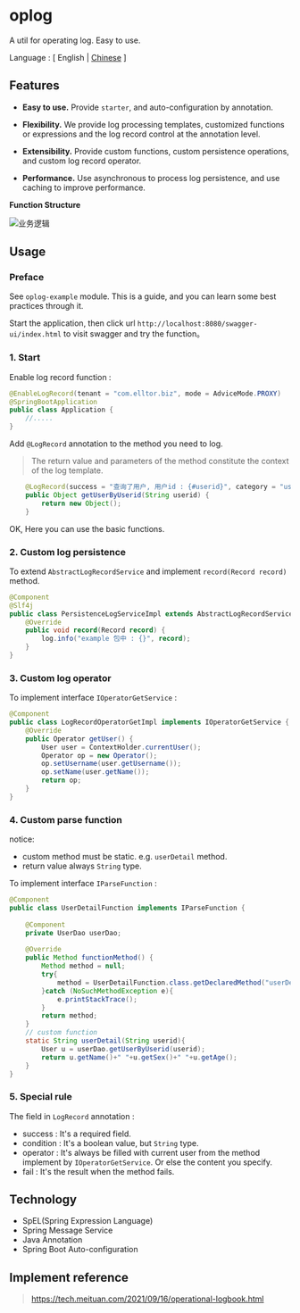 # oplog

A util for operating log. Easy to use.

Language : <span style="text-align:right;">[ English | <a href="https://github.com/elltor/oplog">Chinese</a> ]</span>


## Features

- **Easy to use.** Provide `starter`, and auto-configuration by annotation.

- **Flexibility.** We provide log processing templates,  customized functions or expressions and the log record control at the annotation level.

- **Extensibility.** Provide custom functions, custom persistence operations, and custom log record operator.

- **Performance.** Use asynchronous to process log persistence, and use caching to improve performance.

**Function Structure**

![业务逻辑](https://oss.elltor.com/uploads/2021/bde9c178c76e131cefae3e7d7fcf428993663_1635345437328.png)

## Usage

### Preface

See `oplog-example` module. This is a guide, and you can learn some best practices through it.

Start the application, then click url `http://localhost:8080/swagger-ui/index.html` to visit swagger and try the function。

### 1. Start

Enable log record function :

```java
@EnableLogRecord(tenant = "com.elltor.biz", mode = AdviceMode.PROXY)
@SpringBootApplication
public class Application {
    //.....
}
```

Add `@LogRecord` annotation to the method you need to log. 

> The return value and parameters of the method constitute the context of the log template.

```java
    @LogRecord(success = "查询了用户, 用户id : {#userid}", category = "user")
    public Object getUserByUserid(String userid) {
        return new Object();
    }
```

OK, Here you can use the basic functions. 

### 2. Custom log persistence

To extend `AbstractLogRecordService` and implement `record(Record record)` method.

```java
@Component
@Slf4j
public class PersistenceLogServiceImpl extends AbstractLogRecordService {
    @Override
    public void record(Record record) {
        log.info("example 包中 : {}", record);
    }
}
```

### 3. Custom log operator

To implement interface `IOperatorGetService` :

```java
@Component
public class LogRecordOperatorGetImpl implements IOperatorGetService {
    @Override
    public Operator getUser() {
        User user = ContextHolder.currentUser();
        Operator op = new Operator();
        op.setUsername(user.getUsername());
        op.setName(user.getName());
        return op;
    }
}
```

### 4. Custom parse function

notice:
* custom method must be static. e.g. `userDetail` method.
* return value always `String` type.

To implement interface `IParseFunction` :

```java
@Component
public class UserDetailFunction implements IParseFunction {
    
    @Component
    private UserDao userDao;
    
    @Override
    public Method functionMethod() {
        Method method = null;
        try{
            method = UserDetailFunction.class.getDeclaredMethod("userDetail", String.class);
        }catch (NoSuchMethodException e){
            e.printStackTrace();
        }
        return method;
    }
    // custom function
    static String userDetail(String userid){
        User u = userDao.getUserByUserid(userid);
        return u.getName()+" "+u.getSex()+" "+u.getAge();
    }
}
```

### 5. Special rule

The field in `LogRecord` annotation :

* success : It's a required field.
* condition : It's a boolean value, but `String` type.
* operator : It's always be filled with current user from the method implement by `IOperatorGetService`. Or else the content you specify.
* fail : It's the result when the method fails. 


## Technology

* SpEL(Spring Expression Language)
* Spring Message Service
* Java Annotation
* Spring Boot Auto-configuration

## Implement reference

> https://tech.meituan.com/2021/09/16/operational-logbook.html
